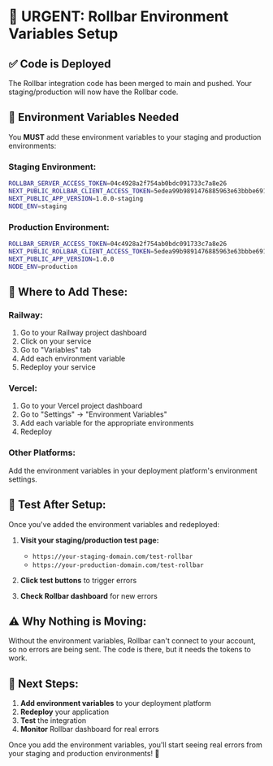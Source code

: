 # 🚨 URGENT: Rollbar Environment Variables Setup

## ✅ Code is Deployed
The Rollbar integration code has been merged to main and pushed. Your staging/production will now have the Rollbar code.

## 🔧 Environment Variables Needed

You **MUST** add these environment variables to your staging and production environments:

### **Staging Environment:**
```bash
ROLLBAR_SERVER_ACCESS_TOKEN=04c4928a2f754ab0bdc091733c7a8e26
NEXT_PUBLIC_ROLLBAR_CLIENT_ACCESS_TOKEN=5edea99b9891476885963e63bbbe691c
NEXT_PUBLIC_APP_VERSION=1.0.0-staging
NODE_ENV=staging
```

### **Production Environment:**
```bash
ROLLBAR_SERVER_ACCESS_TOKEN=04c4928a2f754ab0bdc091733c7a8e26
NEXT_PUBLIC_ROLLBAR_CLIENT_ACCESS_TOKEN=5edea99b9891476885963e63bbbe691c
NEXT_PUBLIC_APP_VERSION=1.0.0
NODE_ENV=production
```

## 🎯 Where to Add These:

### **Railway:**
1. Go to your Railway project dashboard
2. Click on your service
3. Go to "Variables" tab
4. Add each environment variable
5. Redeploy your service

### **Vercel:**
1. Go to your Vercel project dashboard
2. Go to "Settings" → "Environment Variables"
3. Add each variable for the appropriate environments
4. Redeploy

### **Other Platforms:**
Add the environment variables in your deployment platform's environment settings.

## 🧪 Test After Setup:

Once you've added the environment variables and redeployed:

1. **Visit your staging/production test page:**
   - `https://your-staging-domain.com/test-rollbar`
   - `https://your-production-domain.com/test-rollbar`

2. **Click test buttons** to trigger errors

3. **Check Rollbar dashboard** for new errors

## ⚠️ Why Nothing is Moving:

Without the environment variables, Rollbar can't connect to your account, so no errors are being sent. The code is there, but it needs the tokens to work.

## 🎯 Next Steps:

1. **Add environment variables** to your deployment platform
2. **Redeploy** your application
3. **Test** the integration
4. **Monitor** Rollbar dashboard for real errors

Once you add the environment variables, you'll start seeing real errors from your staging and production environments! 🚀

